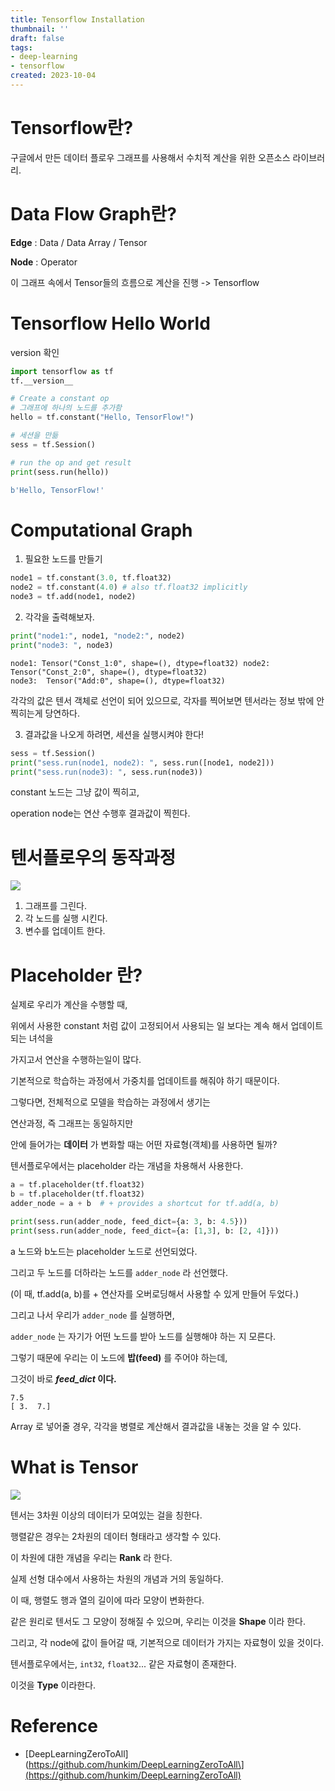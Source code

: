 ```yaml
---
title: Tensorflow Installation
thumbnail: ''
draft: false
tags:
- deep-learning
- tensorflow
created: 2023-10-04
---
```


# **Tensorflow란?**

구글에서 만든 데이터 플로우 그래프를 사용해서 수치적 계산을 위한 오픈소스 라이브러리.

# **Data Flow Graph란?**

**Edge** : Data / Data Array / Tensor

**Node** : Operator

이 그래프 속에서 Tensor들의 흐름으로 계산을 진행 -> Tensorflow

# **Tensorflow Hello World**

version 확인

````python
import tensorflow as tf
tf.__version__
````

````python
# Create a constant op
# 그래프에 하나의 노드를 추가함
hello = tf.constant("Hello, TensorFlow!")

# 세션을 만듦
sess = tf.Session()

# run the op and get result
print(sess.run(hello))
````

````python
b'Hello, TensorFlow!'
````

# **Computational Graph**

1. 필요한 노드를 만들기

````python
node1 = tf.constant(3.0, tf.float32)
node2 = tf.constant(4.0) # also tf.float32 implicitly
node3 = tf.add(node1, node2)
````

2. 각각을 출력해보자.

````python
print("node1:", node1, "node2:", node2)
print("node3: ", node3)
````

````
node1: Tensor("Const_1:0", shape=(), dtype=float32) node2: Tensor("Const_2:0", shape=(), dtype=float32)
node3:  Tensor("Add:0", shape=(), dtype=float32)
````

각각의 값은 텐서 객체로 선언이 되어 있으므로, 각자를 찍어보면 텐서라는 정보 밖에 안 찍히는게 당연하다.

3. 결과값을 나오게 하려면, 세션을 실행시켜야 한다!

````python
sess = tf.Session()
print("sess.run(node1, node2): ", sess.run([node1, node2]))
print("sess.run(node3): ", sess.run(node3))
````

constant 노드는 그냥 값이 찍히고,

operation node는 연산 수행후 결과값이 찍힌다.

# **텐서플로우의 동작과정**

![](Pasted%20image%2020231004135145.png)

1. 그래프를 그린다.
1. 각 노드를 실행 시킨다.
1. 변수를 업데이트 한다.

# **Placeholder 란?**

실제로 우리가 계산을 수행할 때,

위에서 사용한 constant 처럼 값이 고정되어서 사용되는 일 보다는 계속 해서 업데이트 되는 녀석을

가지고서 연산을 수행하는일이 많다.

기본적으로 학습하는 과정에서 가중치를 업데이트를 해줘야 하기 때문이다.

그렇다면, 전체적으로 모델을 학습하는 과정에서 생기는

연산과정, 즉 그래프는 동일하지만

안에 들어가는 **데이터** 가 변화할 때는 어떤 자료형(객체)를 사용하면 될까?

텐서플로우에서는 placeholder 라는 개념을 차용해서 사용한다.

````python
a = tf.placeholder(tf.float32)
b = tf.placeholder(tf.float32)
adder_node = a + b  # + provides a shortcut for tf.add(a, b)

print(sess.run(adder_node, feed_dict={a: 3, b: 4.5}))
print(sess.run(adder_node, feed_dict={a: [1,3], b: [2, 4]}))
````

a 노드와 b노드는 placeholder 노드로 선언되었다.

그리고 두 노드를 더하라는 노드를 `adder_node` 라 선언했다.

(이 때, tf.add(a, b)를 + 연산자를 오버로딩해서 사용할 수 있게 만들어 두었다.)

그리고 나서 우리가 `adder_node` 를 실행하면,

`adder_node` 는 자기가 어떤 노드를 받아 노드를 실행해야 하는 지 모른다.

그렇기 때문에 우리는 이 노드에 **밥(feed)** 를 주어야 하는데,

그것이 바로 ***feed_dict* 이다.**

````
7.5
[ 3.  7.]
````

Array 로 넣어줄 경우, 각각을 병렬로 계산해서 결과값을 내놓는 것을 알 수 있다.

# **What is Tensor**

![](Pasted%20image%2020231004135131.png)

텐서는 3차원 이상의 데이터가 모여있는 걸을 칭한다.

행렬같은 경우는 2차원의 데이터 형태라고 생각할 수 있다.

이 차원에 대한 개념을 우리는 **Rank** 라 한다.

실제 선형 대수에서 사용하는 차원의 개념과 거의 동일하다.

이 때, 행렬도 행과 열의 길이에 따라 모양이 변화한다.

같은 원리로 텐서도 그 모양이 정해질 수 있으며, 우리는 이것을 **Shape** 이라 한다.

그리고, 각 node에 값이 들어갈 때, 기본적으로 데이터가 가지는 자료형이 있을 것이다.

텐서플로우에서는, `int32`, `float32`... 같은 자료형이 존재한다.

이것을 **Type** 이라한다.

# Reference

* \[DeepLearningZeroToAll\](https://github.com/hunkim/DeepLearningZeroToAll\](https://github.com/hunkim/DeepLearningZeroToAll)
